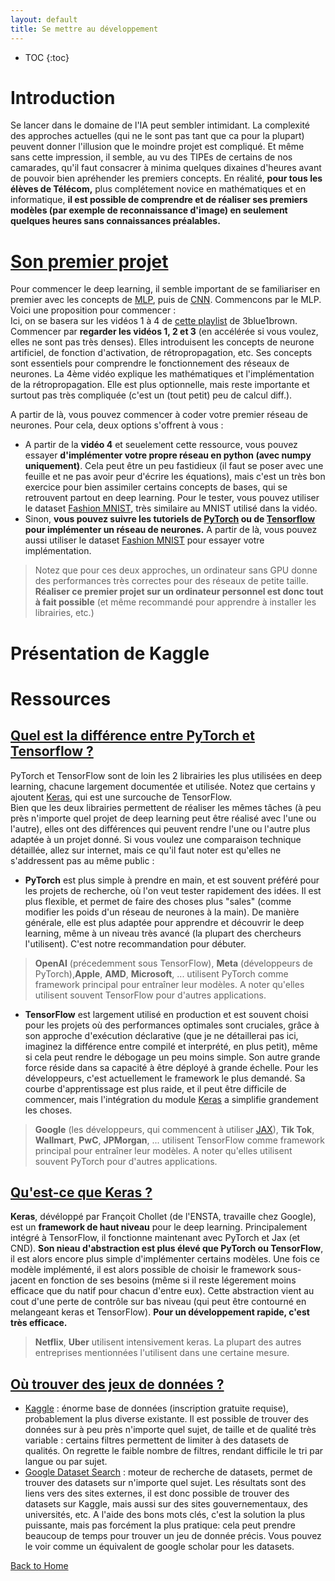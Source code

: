 ```yaml
---
layout: default
title: Se mettre au développement
---
```


<!-- Table of content -->
* TOC
{:toc}

# **Introduction**

Se lancer dans le domaine de l'IA peut sembler intimidant. La complexité des approches actuelles (qui ne le sont pas tant que ca pour la plupart) peuvent donner l'illusion que le moindre projet est compliqué. Et même sans cette impression, il semble, au vu des TIPEs de certains de nos camarades, qu'il faut consacrer à minima quelques dixaines d'heures avant de pouvoir bien apréhender les premiers concepts. En réalité, **pour tous les élèves de Télécom,** plus complétement novice en mathématiques et en informatique, **il est possible de comprendre et de réaliser ses premiers modèles (par exemple de reconnaissance d'image) en seulement quelques heures sans connaissances préalables.**

# **[Son premier projet](#son-premier-projet)**

Pour commencer le deep learning, il semble important de se familiariser en premier avec les concepts de [MLP](/pages/concepts.md#mlp), puis de [CNN](/pages/concepts.md#cnn).
Commencons par le MLP. Voici une proposition pour commencer :  
Ici, on se basera sur les vidéos 1 à 4 de [cette playlist]([3Blue1Brown](https://www.youtube.com/playlist?list=PLZHQObOWTQDNU6R1_67000Dx_ZCJB-3pi)) de 3blue1brown.  
Commencer par **regarder les vidéos 1, 2 et 3** (en accélérée si vous voulez, elles ne sont pas très denses). Elles introduisent les concepts de neurone artificiel, de fonction d'activation, de rétropropagation, etc. Ses concepts sont essentiels pour comprendre le fonctionnement des réseaux de neurones. La 4ème vidéo explique les mathématiques et l'implémentation de la rétropropagation. Elle est plus optionnelle, mais reste importante et surtout pas très compliquée (c'est un (tout petit) peu de calcul diff.).  

A partir de là, vous pouvez commencer à coder votre premier réseau de neurones. Pour cela, deux options s'offrent à vous :  

- A partir de la **vidéo 4** et seuelement cette ressource, vous pouvez essayer **d'implémenter votre propre réseau en python (avec numpy uniquement)**. Cela peut être un peu fastidieux (il faut se poser avec une feuille et ne pas avoir peur d'écrire les équations), mais c'est un très bon exercice pour bien assimiler certains concepts de bases, qui se retrouvent partout en deep learning. Pour le tester, vous pouvez utiliser le dataset [Fashion MNIST](https://github.com/zalandoresearch/fashion-mnist), très similaire au MNIST utilisé dans la vidéo.
- Sinon, **vous pouvez suivre les tutoriels de [PyTorch](https://pytorch.org/tutorials/beginner/blitz/neural_networks_tutorial.html) ou de [Tensorflow](https://www.tensorflow.org/tutorials/quickstart/beginner) pour implémenter un réseau de neurones.** A partir de là, vous pouvez aussi utiliser le dataset [Fashion MNIST](https://github.com/zalandoresearch/fashion-mnist) pour essayer votre implémentation.

> Notez que pour ces deux approches, un ordinateur sans GPU donne des performances très correctes pour des réseaux de petite taille. **Réaliser ce premier projet sur un ordinateur personnel est donc tout à fait possible** (et même recommandé pour apprendre à installer les librairies, etc.)

# **Présentation de Kaggle**

# **Ressources**

## **[Quel est la différence entre PyTorch et Tensorflow ?](#pytorch-vs-tensorflow)**
PyTorch et TensorFlow sont de loin les 2 librairies les plus utilisées en deep learning, chacune largement documentée et utilisée. Notez que certains y ajoutent [Keras](#keras), qui est une surcouche de TensorFlow.  
Bien que les deux librairies permettent de réaliser les mêmes tâches (à peu près n'importe quel projet de deep learning peut être réalisé avec l'une ou l'autre), elles ont des différences qui peuvent rendre l'une ou l'autre plus adaptée à un projet donné. Si vous voulez une comparaison technique détaillée, allez sur internet, mais ce qu'il faut noter est qu'elles ne s'addressent pas au même public :
- **PyTorch** est plus simple à prendre en main, et est souvent préféré pour les projets de recherche, où l'on veut tester rapidement des idées. Il est plus flexible, et permet de faire des choses plus "sales" (comme modifier les poids d'un réseau de neurones à la main). De manière générale, elle est plus adaptée pour apprendre et découvrir le deep learning, même à un niveau très avancé (la plupart des chercheurs l'utilisent). C'est notre recommandation pour débuter.
> **OpenAI** (précedemment sous TensorFlow), **Meta** (développeurs de PyTorch),**Apple**, **AMD**, **Microsoft**, ...  utilisent PyTorch comme framework principal pour entraîner leur modèles. A noter qu'elles utilisent souvent TensorFlow pour d'autres applications.
- **TensorFlow** est largement utilisé en production et est souvent choisi pour les projets où des performances optimales sont cruciales, grâce à son approche d'exécution déclarative (que je ne détaillerai pas ici, imaginez la différence entre compilé et interprété, en plus petit), même si cela peut rendre le débogage un peu moins simple. Son autre grande force réside dans sa capacité à être déployé à grande échelle. Pour les développeurs, c'est actuellement le framework le plus demandé. Sa courbe d'apprentissage est plus raide, et il peut être difficile de commencer, mais l'intégration du module [Keras](#keras) a simplifie grandement les choses.
> **Google** (les développeurs, qui commencent à utiliser [JAX](https://github.com/google/jax)), **Tik Tok**, **Wallmart**, **PwC**, **JPMorgan**, ... utilisent TensorFlow comme framework principal pour entraîner leur modèles. A noter qu'elles utilisent souvent PyTorch pour d'autres applications.

## **[Qu'est-ce que Keras ?](#keras)**
**Keras**, dévéloppé par Françoit Chollet (de l'ENSTA, travaille chez Google), est un **framework de haut niveau** pour le deep learning. Principalement intégré à TensorFlow, il fonctionne maintenant avec PyTorch et Jax (et CND). **Son nieau d'abstraction est plus élevé que PyTorch ou TensorFlow**, il est alors encore plus simple d'implémenter certains modèles. Une fois ce modèle implémenté, il est alors possible de choisir le framework sous-jacent en fonction de ses besoins (même si il reste légerement moins efficace que du natif pour chacun d'entre eux). Cette abstraction vient au cout d'une perte de contrôle sur bas niveau (qui peut être contourné en melangeant keras et TensorFlow). **Pour un développement rapide, c'est très efficace.**   
> **Netflix**, **Uber** utilisent intensivement keras. La plupart des autres entreprises mentionnées l'utilisent dans une certaine mesure.

## **[Où trouver des jeux de données ?](#dataset)**
- [Kaggle](https://www.kaggle.com/datasets) : énorme base de données (inscription gratuite requise), probablement la plus diverse existante. Il est possible de trouver des données sur à peu près n'importe quel sujet, de taille et de qualité très variable : certains filtres permettent de limiter à des datasets de qualités. On regrette le faible nombre de filtres, rendant difficile le tri par langue ou par sujet.
- [Google Dataset Search](https://datasetsearch.research.google.com/) : moteur de recherche de datasets, permet de trouver des datasets sur n'importe quel sujet. Les résultats sont des liens vers des sites externes, il est donc possible de trouver des datasets sur Kaggle, mais aussi sur des sites gouvernementaux, des universités, etc. A l'aide des bons mots clés, c'est la solution la plus puissante, mais pas forcément la plus pratique: cela peut prendre beaucoup de temps pour trouver un jeu de donnée précis. Vous pouvez le voir comme un équivalent de google scholar pour les datasets.

[Back to Home](../index.md)